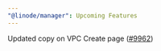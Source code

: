 ```yaml
---
"@linode/manager": Upcoming Features
---
```


Updated copy on VPC Create page ([#9962](https://github.com/linode/manager/pull/9962))
